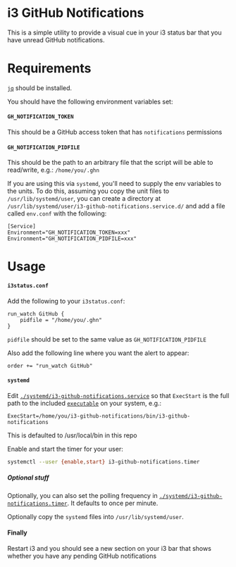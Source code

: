 # i3 GitHub Notifications

This is a simple utility to provide a visual cue in your i3 status bar that you have unread GitHub notifications. 

# Requirements
[`jq`](https://stedolan.github.io/jq) should be installed.

You should have the following environment variables set:

#### `GH_NOTIFICATION_TOKEN`
This should be a GitHub access token that has `notifications` permissions

#### `GH_NOTIFICATION_PIDFILE`
This should be the path to an arbitrary file that the script will be able to read/write, e.g.: `/home/you/.ghn`

If you are using this via `systemd`, you'll need to supply the env variables to the units. To do this, assuming you copy the unit files to `/usr/lib/systemd/user`, you can create a directory at `/usr/lib/systemd/user/i3-github-notifications.service.d/` and add a file called `env.conf` with the following:

```
[Service]
Environment="GH_NOTIFICATION_TOKEN=xxx"
Environment="GH_NOTIFICATION_PIDFILE=xxx"
```

# Usage

#### `i3status.conf`

Add the following to your `i3status.conf`:

```
run_watch GitHub {
    pidfile = "/home/you/.ghn"
}
```

`pidfile` should be set to the same value as `GH_NOTIFICATION_PIDFILE`

Also add the following line where you want the alert to appear:

```
order += "run_watch GitHub"
```

#### `systemd`

Edit [`./systemd/i3-github-notifications.service`](./systemd/i3-github-notifications.service) so that `ExecStart` is the full path to the included [`executable`](./bin/i3-github-notifications) on your system, e.g.:

```
ExecStart=/home/you/i3-github-notifications/bin/i3-github-notifications
```

This is defaulted to /usr/local/bin in this repo

Enable and start the timer for your user:

``` sh
systemctl --user {enable,start} i3-github-notifications.timer
```

##### Optional stuff

Optionally, you can also set the polling frequency in [`./systemd/i3-github-notifications.timer`](./systemd/i3-github-notifications.timer). It defaults to once per minute.

Optionally copy the `systemd` files into `/usr/lib/systemd/user`.


#### Finally

Restart i3 and you should see a new section on your i3 bar that shows whether you have any pending GitHub notifications


